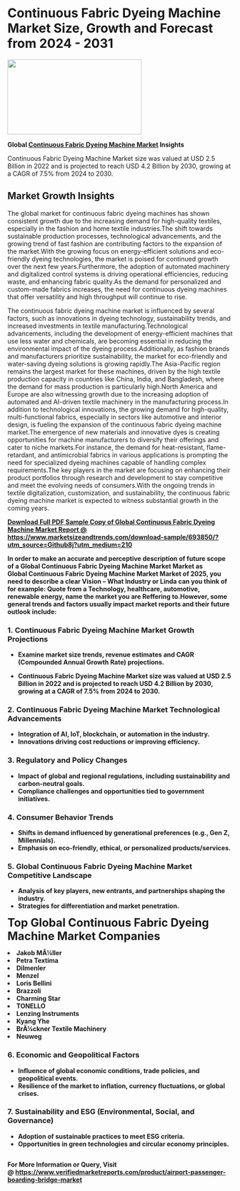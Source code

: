 <H1>Continuous Fabric Dyeing Machine Market Size, Growth and Forecast from 2024 - 2031</H1><img class="aligncenter size-medium wp-image-584254" src="https://thirdeyenews.in/wp-content/uploads/2024/09/Global-Market-Research-300x168.jpeg" alt="" width="300" height="168" /><p><strong>Global&nbsp;<a href="https://www.marketsizeandtrends.com/download-sample/693850/?utm_source=Github8j?utm_medium=210">Continuous Fabric Dyeing Machine Market</a> Insights</strong></p><p>Continuous Fabric Dyeing Machine Market size was valued at USD 2.5 Billion in 2022 and is projected to reach USD 4.2 Billion by 2030, growing at a CAGR of 7.5% from 2024 to 2030.</p><p><h2>Market Growth Insights</h2> <p>The global market for continuous fabric dyeing machines has shown consistent growth due to the increasing demand for high-quality textiles, especially in the fashion and home textile industries.The shift towards sustainable production processes, technological advancements, and the growing trend of fast fashion are contributing factors to the expansion of the market.With the growing focus on energy-efficient solutions and eco-friendly dyeing technologies, the market is poised for continued growth over the next few years.Furthermore, the adoption of automated machinery and digitalized control systems is driving operational efficiencies, reducing waste, and enhancing fabric quality.As the demand for personalized and custom-made fabrics increases, the need for continuous dyeing machines that offer versatility and high throughput will continue to rise.</p> <p><strong><a href="#"></a></strong></p> <p>The continuous fabric dyeing machine market is influenced by several factors, such as innovations in dyeing technology, sustainability trends, and increased investments in textile manufacturing.Technological advancements, including the development of energy-efficient machines that use less water and chemicals, are becoming essential in reducing the environmental impact of the dyeing process.Additionally, as fashion brands and manufacturers prioritize sustainability, the market for eco-friendly and water-saving dyeing solutions is growing rapidly.The Asia-Pacific region remains the largest market for these machines, driven by the high textile production capacity in countries like China, India, and Bangladesh, where the demand for mass production is particularly high.North America and Europe are also witnessing growth due to the increasing adoption of automated and AI-driven textile machinery in the manufacturing process.In addition to technological innovations, the growing demand for high-quality, multi-functional fabrics, especially in sectors like automotive and interior design, is fueling the expansion of the continuous fabric dyeing machine market.The emergence of new materials and innovative dyes is creating opportunities for machine manufacturers to diversify their offerings and cater to niche markets.For instance, the demand for heat-resistant, flame-retardant, and antimicrobial fabrics in various applications is prompting the need for specialized dyeing machines capable of handling complex requirements.The key players in the market are focusing on enhancing their product portfolios through research and development to stay competitive and meet the evolving needs of consumers.With the ongoing trends in textile digitalization, customization, and sustainability, the continuous fabric dyeing machine market is expected to witness substantial growth in the coming years.<p><strong><a href="#"></p><p><span class=""><strong>Download Full PDF Sample Copy of Global Continuous Fabric Dyeing Machine Market Report</strong> @ <a href="https://www.marketsizeandtrends.com/download-sample/693850/?utm_source=Github8j?utm_medium=210" target="_blank">https://www.marketsizeandtrends.com/download-sample/693850/?utm_source=Github8j?utm_medium=210</a></span></p><p>In order to make an accurate and perceptive description of future scope of a Global&nbsp;Continuous Fabric Dyeing Machine Market Market as Global&nbsp;Continuous Fabric Dyeing Machine Market Market of 2025, you need to describe a clear Vision &ndash; What Industry or Linda can you think of for example: Quote from a Technology, healthcare, automotive, renewable energy, name the market you are Reffering to.However, some general trends and factors usually impact market reports and their future outlook include:</p><h3>1.&nbsp;<strong>Continuous Fabric Dyeing Machine Market Growth Projections</strong></h3><ul><li>Examine market size trends, revenue estimates and CAGR (Compounded Annual Growth Rate) projections.</li><li><p>Continuous Fabric Dyeing Machine Market size was valued at USD 2.5 Billion in 2022 and is projected to reach USD 4.2 Billion by 2030, growing at a CAGR of 7.5% from 2024 to 2030.</p></li></ul><h3>2.&nbsp;<strong>Continuous Fabric Dyeing Machine Market Technological Advancements</strong></h3><ul><li>Integration of AI, IoT, blockchain, or automation in the industry.</li><li>Innovations driving cost reductions or improving efficiency.</li></ul><h3>3.&nbsp;<strong>Regulatory and Policy Changes</strong></h3><ul><li>Impact of global and regional regulations, including sustainability and carbon-neutral goals.</li><li>Compliance challenges and opportunities tied to government initiatives.</li></ul><h3>4.&nbsp;<strong>Consumer Behavior Trends</strong></h3><ul><li>Shifts in demand influenced by generational preferences (e.g., Gen Z, Millennials).</li><li>Emphasis on eco-friendly, ethical, or personalized products/services.</li></ul><h3>5.&nbsp;<strong>Global Continuous Fabric Dyeing Machine Market Competitive Landscape</strong></h3><ul><li>Analysis of key players, new entrants, and partnerships shaping the industry.</li><li>Strategies for differentiation and market penetration.</li></ul><p data-pm-slice="1 1 []"><span style="color: inherit; font-family: inherit; font-size: 25px;">Top Global Continuous Fabric Dyeing Machine Market Companies</span></p><div class="" data-test-id=""><p><li>Jakob MÃ¼ller</li><li> Petra Textima</li><li> Dilmenler</li><li> Menzel</li><li> Loris Bellini</li><li> Brazzoli</li><li> Charming Star</li><li> TONELLO</li><li> Lenzing Instruments</li><li> Kyang Yhe</li><li> BrÃ¼ckner Textile Machinery</li><li> Neuweg</li></p></div><h3>6.&nbsp;<strong>Economic and Geopolitical Factors</strong></h3><ul><li>Influence of global economic conditions, trade policies, and geopolitical events.</li><li>Resilience of the market to inflation, currency fluctuations, or global crises.</li></ul><h3>7.&nbsp;<strong>Sustainability and ESG (Environmental, Social, and Governance)</strong></h3><ul><li>Adoption of sustainable practices to meet ESG criteria.</li><li>Opportunities in green technologies and circular economy principles.</li></ul><h2><strong style="font-size: 14px;">For More Information or Query, Visit @&nbsp;</strong><a style="background-color: #ffffff; font-size: 14px;" href="https://www.marketsizeandtrends.com/report/continuous-fabric-dyeing-machine-market/" target="_blank">https://www.verifiedmarketreports.com/product/airport-passenger-boarding-bridge-market</a></h2>